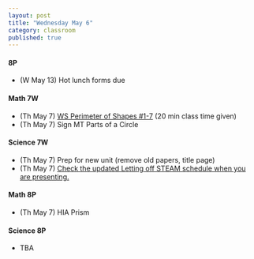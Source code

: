 ```yaml
---
layout: post
title: "Wednesday May 6"
category: classroom
published: true
---
```

#### 8P
* (W May 13) Hot lunch forms due

#### Math 7W
* (Th May 7) <a href="https://www.dropbox.com/s/vdq7gdyripzcrtl/Perimeter%20of%20Shapes%20Worksheet.pdf?dl=0">WS Perimeter of Shapes #1-7</a> (20 min class time given)
* (Th May 7) Sign MT Parts of a Circle

#### Science 7W
* (Th May 7) Prep for new unit (remove old papers, title page)
* (Th May 7) <a href="https://docs.google.com/spreadsheets/d/1y_b_imhDCj5xEqRoVe2hgBfz0_gmdVjF0P1YJiA2gMk/edit#gid=0">Check the updated Letting off STEAM schedule when you are presenting.</a>

#### Math 8P
* (Th May 7) HIA Prism

#### Science 8P
* TBA
